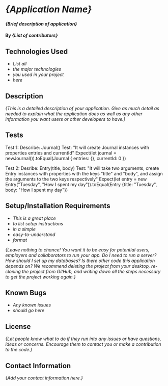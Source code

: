 # _{Application Name}_

#### _{Brief description of application}_

#### By _**{List of contributors}**_

## Technologies Used

* _List all_
* _the major technologies_
* _you used in your project_
* _here_

## Description

_{This is a detailed description of your application. Give as much detail as needed to explain what the application does as well as any other information you want users or other developers to have.}_

## Tests

Test 1: Describe: Journal()
Test: "It will create Journal instances with properties entries and currentId"
Expect(let journal = newJournal()).toEqual(Journal { entries: {}, currentId: 0 })

Test 2: Desribe: Entry(title, body)
Test: "It will take two arguments, create Entry instances with properties with the keys "title" and "body", and assign the arguments to the two keys respectively"
Expect(let entry = new Entry("Tuesday", "How I spent my day")).toEqual(Entry {title: "Tuesday", body: "How I spent my day"})

## Setup/Installation Requirements

* _This is a great place_
* _to list setup instructions_
* _in a simple_
* _easy-to-understand_
* _format_

_{Leave nothing to chance! You want it to be easy for potential users, employers and collaborators to run your app. Do I need to run a server? How should I set up my databases? Is there other code this application depends on? We recommend deleting the project from your desktop, re-cloning the project from GitHub, and writing down all the steps necessary to get the project working again.}_

## Known Bugs

* _Any known issues_
* _should go here_

## License

_{Let people know what to do if they run into any issues or have questions, ideas or concerns.  Encourage them to contact you or make a contribution to the code.}_

## Contact Information

_{Add your contact information here.}_
